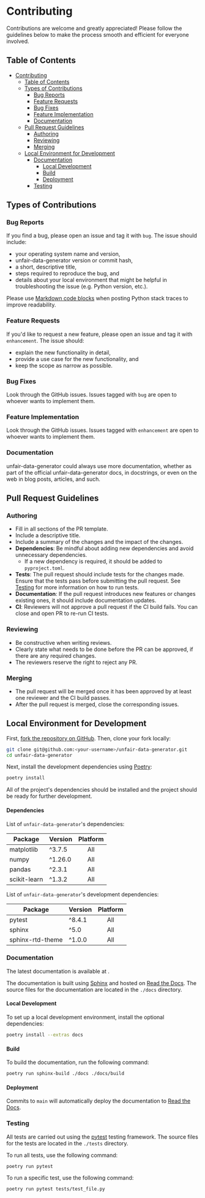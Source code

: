 # Contributing
Contributions are welcome and greatly appreciated! Please follow the guidelines below to make the process smooth and efficient for everyone involved.

## Table of Contents
- [Contributing](#contributing)
    - [Table of Contents](#table-of-contents)
    - [Types of Contributions](#types-of-contributions)
        - [Bug Reports](#bug-reports)
        - [Feature Requests](#feature-requests)
        - [Bug Fixes](#bug-fixes)
        - [Feature Implementation](#feature-implementation)
        - [Documentation](#documentation)
    - [Pull Request Guidelines](#pull-request-guidelines)
        - [Authoring](#authoring)
        - [Reviewing](#reviewing)
        - [Merging](#merging)
    - [Local Environment for Development](#local-environment-for-development)
        - [Documentation](#documentation-1)
            - [Local Development](#local-development)
            - [Build](#build)
            - [Deployment](#deployment)
        - [Testing](#testing)

## Types of Contributions
### Bug Reports
If you find a bug, please open an issue and tag it with `bug`. The issue should include:
- your operating system name and version,
- unfair-data-generator version or commit hash,
- a short, descriptive title,
- steps required to reproduce the bug, and
- details about your local environment that might be helpful in troubleshooting the issue (e.g. Python version, etc.).

Please use [Markdown code blocks](https://help.github.com/articles/creating-and-highlighting-code-blocks) when posting Python stack traces to improve readability.

### Feature Requests
If you'd like to request a new feature, please open an issue and tag it with `enhancement`. The issue should:
- explain the new functionality in detail,
- provide a use case for the new functionality, and
- keep the scope as narrow as possible.

### Bug Fixes
Look through the GitHub issues. Issues tagged with `bug` are open to whoever wants to implement them.

### Feature Implementation
Look through the GitHub issues. Issues tagged with `enhancement` are open to whoever wants to implement them.

### Documentation
unfair-data-generator could always use more documentation, whether as part of the official unfair-data-generator docs, in docstrings, or even on the web in blog posts, articles, and such.

## Pull Request Guidelines
### Authoring
- Fill in all sections of the PR template.
- Include a descriptive title.
- Include a summary of the changes and the impact of the changes.
- **Dependencies**: Be mindful about adding new dependencies and avoid unnecessary dependencies.
    - If a new dependency is required, it should be added to `pyproject.toml`.
- **Tests**: The pull request should include tests for the changes made. Ensure that the tests pass before submitting the pull request. See [Testing](#testing) for more information on how to run tests.
- **Documentation**: If the pull request introduces new features or changes existing ones, it should include documentation updates.
- **CI**: Reviewers will not approve a pull request if the CI build fails. You can close and open PR to re-run CI tests.

### Reviewing
- Be constructive when writing reviews.
- Clearly state what needs to be done before the PR can be approved, if there are any required changes.
- The reviewers reserve the right to reject any PR.

### Merging
- The pull request will be merged once it has been approved by at least one reviewer and the CI build passes.
- After the pull request is merged, close the corresponding issues.

## Local Environment for Development
First, [fork the repository on GitHub](https://help.github.com/articles/about-forks). Then, clone your fork locally:
```bash
git clone git@github.com:<your-username>/unfair-data-generator.git
cd unfair-data-generator
```

Next, install the development dependencies using [Poetry](https://python-poetry.org):
```bash
poetry install
```

All of the project's dependencies should be installed and the project should be ready for further development.

#### Dependencies
List of `unfair-data-generator`'s dependencies:

| Package       | Version | Platform |
|---------------|---------|:--------:|
| matplotlib    | ^3.7.5  | All      |
| numpy         | ^1.26.0 | All      |
| pandas        | ^2.3.1  | All      |
| scikit-learn  | ^1.3.2  | All      |

List of `unfair-data-generator`'s development dependencies:

| Package          | Version | Platform |
|------------------|---------|:--------:|
| pytest           | ^8.4.1  | All      |
| sphinx           | ^5.0    | All      |
| sphinx-rtd-theme | ^1.0.0  | All      |

### Documentation
The latest documentation is available at []().

The documentation is built using [Sphinx](https://www.sphinx-doc.org) and hosted on [Read the Docs](https://readthedocs.org). The source files for the documentation are located in the `./docs` directory.

#### Local Development
To set up a local development environment, install the optional dependencies:
```bash
poetry install --extras docs
```

#### Build
To build the documentation, run the following command:
```bash
poetry run sphinx-build ./docs ./docs/build
```

#### Deployment
Commits to `main` will automatically deploy the documentation to [Read the Docs](https://unfair-data-generator.readthedocs.io).

### Testing
All tests are carried out using the [pytest](https://docs.pytest.org) testing framework. The source files for the tests are located in the `./tests` directory.

To run all tests, use the following command:
```bash
poetry run pytest
```

To run a specific test, use the following command:
```bash
poetry run pytest tests/test_file.py
```